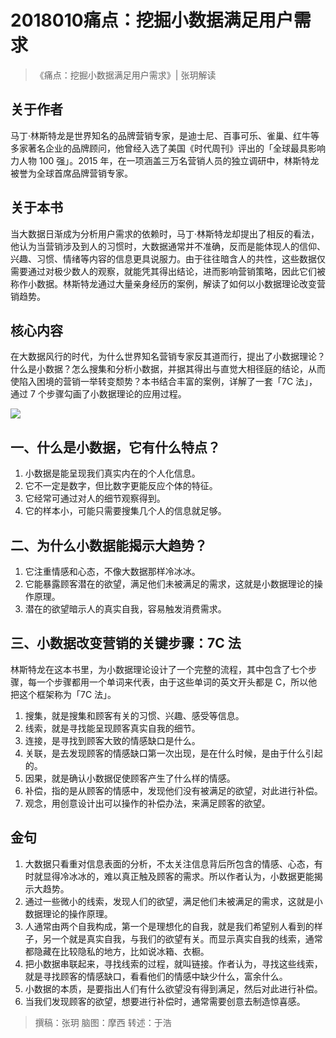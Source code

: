 # 2018010痛点：挖掘小数据满足用户需求
> 《痛点：挖掘小数据满足用户需求》| 张玥解读

## 关于作者
马丁·林斯特龙是世界知名的品牌营销专家，是迪士尼、百事可乐、雀巢、红牛等多家著名企业的品牌顾问，他曾经入选了美国《时代周刊》评出的「全球最具影响力人物 100 强」。2015 年，在一项涵盖三万名营销人员的独立调研中，林斯特龙被誉为全球首席品牌营销专家。

## 关于本书
当大数据日渐成为分析用户需求的依赖时，马丁·林斯特龙却提出了相反的看法，他认为当营销涉及到人的习惯时，大数据通常并不准确，反而是能体现人的信仰、兴趣、习惯、情绪等内容的信息更具说服力。由于往往暗含人的共性，这些数据仅需要通过对极少数人的观察，就能凭其得出结论，进而影响营销策略，因此它们被称作小数据。林斯特龙通过大量亲身经历的案例，解读了如何以小数据理论改变营销趋势。  

## 核心内容
在大数据风行的时代，为什么世界知名营销专家反其道而行，提出了小数据理论？什么是小数据？怎么搜集和分析小数据，并据其得出与直觉大相径庭的结论，从而使陷入困境的营销一举转变颓势？本书结合丰富的案例，详解了一套「7C 法」，通过 7 个步骤勾画了小数据理论的应用过程。

![](https://raw.githubusercontent.com/dalong0514/selfstudy/master/图片链接/听书/2018010.jpg)

## 一、什么是小数据，它有什么特点？
1. 小数据是能呈现我们真实内在的个人化信息。
2. 它不一定是数字，但比数字更能反应个体的特征。
3. 它经常可通过对人的细节观察得到。
4. 它的样本小，可能只需要搜集几个人的信息就足够。

## 二、为什么小数据能揭示大趋势？
1. 它注重情感和心态，不像大数据那样冷冰冰。
2. 它能暴露顾客潜在的欲望，满足他们未被满足的需求，这就是小数据理论的操作原理。
3. 潜在的欲望暗示人的真实自我，容易触发消费需求。

## 三、小数据改变营销的关键步骤：7C 法
林斯特龙在这本书里，为小数据理论设计了一个完整的流程，其中包含了七个步骤，每一个步骤都用一个单词来代表，由于这些单词的英文开头都是 C，所以他把这个框架称为「7C 法」。

1. 搜集，就是搜集和顾客有关的习惯、兴趣、感受等信息。
2. 线索，就是寻找能呈现顾客真实自我的细节。
3. 连接，是寻找到顾客大致的情感缺口是什么。
4. 关联，是去发现顾客的情感缺口第一次出现，是在什么时候，是由于什么引起的。
5. 因果，就是确认小数据促使顾客产生了什么样的情感。
6. 补偿，指的是从顾客的情感中，发现他们没有被满足的欲望，对此进行补偿。
7. 观念，用创意设计出可以操作的补偿办法，来满足顾客的欲望。

## 金句
1. 大数据只看重对信息表面的分析，不太关注信息背后所包含的情感、心态，有时就显得冷冰冰的，难以真正触及顾客的需求。所以作者认为，小数据更能揭示大趋势。
2. 通过一些微小的线索，发现人们的欲望，满足他们未被满足的需求，这就是小数据理论的操作原理。
3. 人通常由两个自我构成，第一个是理想化的自我，就是我们希望别人看到的样子，另一个就是真实自我，与我们的欲望有关。而显示真实自我的线索，通常都隐藏在比较隐私的地方，比如说冰箱、衣橱。
4. 把小数据串联起来，寻找线索的过程，就叫链接。作者认为，寻找这些线索，就是寻找顾客的情感缺口，看看他们的情感中缺少什么，富余什么。
5. 小数据的本质，是要指出人们有什么欲望没有得到满足，然后对此进行补偿。
6. 当我们发现顾客的欲望，想要进行补偿时，通常需要创意去制造惊喜感。

> 撰稿：张玥
脑图：摩西
转述：于浩

